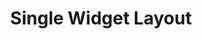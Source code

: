 ---
title: Single Widget Layout
description: Align and position individual widgets
weight: 9
lastmod: 2021-11-11T10:23:30-09:00
draft: false
emoji: 🐦
vimeo: 336025618
video_length: 2:26
---